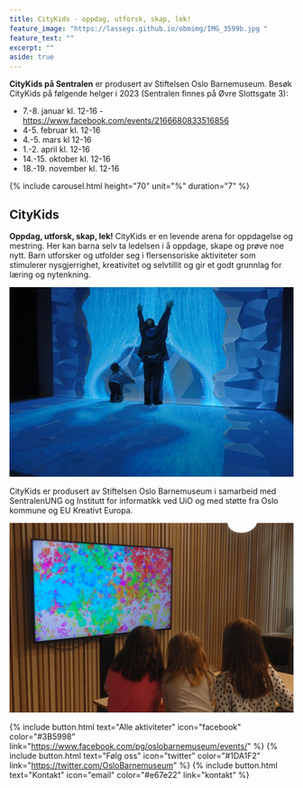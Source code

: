 ```yaml
---
title: CityKids - oppdag, utforsk, skap, lek!
feature_image: "https://lassegs.github.io/obmimg/IMG_3599b.jpg "
feature_text: ""
excerpt: ""
aside: true
---
```

**CityKids på Sentralen** er produsert av Stiftelsen Oslo Barnemuseum. Besøk CityKids på følgende helger i 2023 (Sentralen finnes på Øvre Slottsgate 3):

* 7.-8. januar kl. 12-16 - <https://www.facebook.com/events/2166680833516856>
* 4-5. februar kl. 12-16 
* 4.-5. mars kl 12-16  [](https://www.facebook.com/events/318894086880265/)
* 1.-2. april kl. 12-16 [](https://www.facebook.com/events/739786537405705)
* 14.-15. oktober kl. 12-16 [](https://www.facebook.com/events/3317286941828325/3317286955161657)
* 18.-19. november kl. 12-16 [](https://www.facebook.com/events/860961128236599/860961134903265)

{% include carousel.html height="70" unit="%" duration="7" %}

## CityKids

**Oppdag, utforsk, skap, lek!** CityKids er en levende arena for oppdagelse og mestring. Her kan barna selv ta ledelsen i å oppdage, skape og prøve noe nytt. Barn utforsker og utfolder seg i flersensoriske aktiviteter som stimulerer nysgjerrighet, kreativitet og selvtillit og gir et godt grunnlag for læring og nytenkning.

![Virtual reality fossefall](https://raw.githubusercontent.com/lassegs/obmimg/master/waterfall.jpg)

CityKids er produsert av Stiftelsen Oslo Barnemuseum i samarbeid med SentralenUNG og Institutt for informatikk ved UiO og med støtte fra Oslo kommune og EU Kreativt Europa.

![Videoinstallasjon](https://raw.githubusercontent.com/lassegs/obmimg/master/P4080058.jpg)

{% include button.html text="Alle aktiviteter" icon="facebook" color="#3B5998" link="https://www.facebook.com/pg/oslobarnemuseum/events/" %} {% include button.html text="Følg oss" icon="twitter" color="#1DA1F2" link="https://twitter.com/OsloBarnemuseum" %} {% include button.html text="Kontakt" icon="email" color="#e67e22" link="kontakt" %}